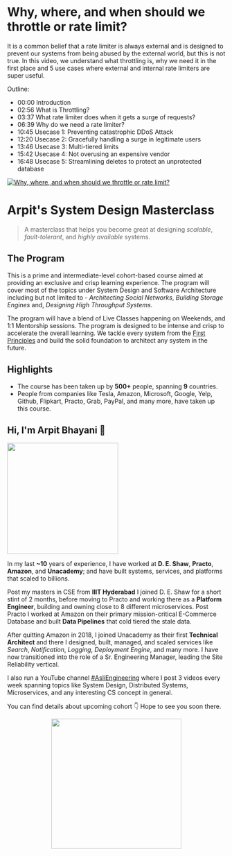 Why, where, and when should we throttle or rate limit?
===



It is a common belief that a rate limiter is always external and is designed to prevent our systems from being abused by the external world, but this is not true. In this video, we understand what throttling is, why we need it in the first place and 5 use cases where external and internal rate limiters are super useful.

Outline:
 - 00:00 Introduction
 - 02:56 What is Throttling?
 - 03:37 What rate limiter does when it gets a surge of requests?
 - 06:39 Why do we need a rate limiter?
 - 10:45 Usecase 1: Preventing catastrophic DDoS Attack
 - 12:20 Usecase 2: Gracefully handling a surge in legitimate users
 - 13:46 Usecase 3: Multi-tiered limits
 - 15:42 Usecase 4: Not overusing an expensive vendor
 - 16:48 Usecase 5: Streamlining deletes to protect an unprotected database

[![Why, where, and when should we throttle or rate limit?](https://i.ytimg.com/vi/CW4gVlU0xtU/mqdefault.jpg)](https://www.youtube.com/watch?v=CW4gVlU0xtU)



# Arpit's System Design Masterclass

> A masterclass that helps you become great at designing _scalable_, _fault-tolerant_, and _highly available_ systems.

## The Program

This is a prime and intermediate-level cohort-based course aimed at providing an exclusive and crisp learning experience. The program will cover most of the topics under System Design and Software Architecture including but not limited to - _Architecting Social Networks_, _Building Storage Engines_ and, _Designing High Throughput Systems_.

The program will have a blend of Live Classes happening on Weekends, and 1:1 Mentorship sessions. The program is designed to be intense and crisp to accelerate the overall learning. We tackle every system from the [First Principles](https://en.wikipedia.org/wiki/First_principle) and build the solid foundation to architect any system in the future.


## Highlights

 - The course has been taken up by __500+__ people, spanning __9__ countries.
 - People from companies like Tesla, Amazon, Microsoft, Google, Yelp, Github, Flipkart, Practo, Grab, PayPal, and many more, have taken up this course.


## Hi, I'm Arpit Bhayani 👋

<img width="256px" src="https://arpitbhayani.me/static/img/arpit.jpg" />

In my last **~10** years of experience, I have worked at **D. E. Shaw**, **Practo**, **Amazon**, and **Unacademy**; and have built systems, services, and platforms that scaled to billions.

Post my masters in CSE from **IIIT Hyderabad** I joined D. E. Shaw for a short stint of 2 months, before moving to Practo and working there as a **Platform Engineer**, building and owning close to 8 different microservices. Post Practo I worked at Amazon on their primary mission-critical E-Commerce Database and built **Data Pipelines** that cold tiered the stale data.

After quitting Amazon in 2018, I joined Unacademy as their first **Technical Architect** and there I designed, built, managed, and scaled services like _Search_, _Notification_, _Logging_, _Deployment Engine_, and many more. I have now transitioned into the role of a Sr. Engineering Manager, leading the Site Reliability vertical.

I also run a YouTube channel [#AsliEngineering](https://www.youtube.com/c/ArpitBhayani) where I post 3 videos every week spanning topics like System Design, Distributed Systems, Microservices, and any interesting CS concept in general.

You can find details about upcoming cohort 👇‍ Hope to see you soon there.

<center>
<a target="_blank" href="https://arpitbhayani.me/masterclass">
<img src="https://user-images.githubusercontent.com/4745789/137859181-d4499cf4-ce65-4466-8b88-a078ece0f081.PNG" width="300px" />
</a>
</center>
